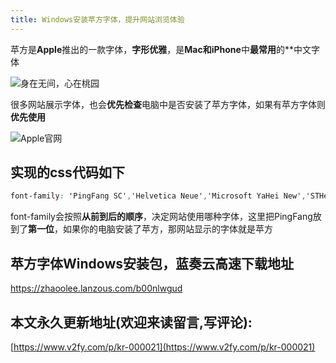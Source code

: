 ```yaml
---
title: Windows安装苹方字体，提升网站浏览体验
---
```



苹方是**Apple**推出的一款字体，**字形优雅**，是**Mac和iPhone**中**最常用**的**中文字体

![身在无间，心在桃园](https://www.v2fy.com/asset/0i/wujian.png)

很多网站展示字体，也会**优先检查**电脑中是否安装了苹方字体，如果有苹方字体则**优先使用**

![Apple官网](https://www.v2fy.com/asset/0i/pingfang.png)

## 实现的css代码如下

```css
font-family: 'PingFang SC','Helvetica Neue','Microsoft YaHei New','STHeiti Light',sans-serif
```

font-family会按照**从前到后的顺序**，决定网站使用哪种字体，这里把PingFang放到了**第一位**，如果你的电脑安装了苹方，那网站显示的字体就是苹方

## 苹方字体Windows安装包，蓝奏云高速下载地址

https://zhaoolee.lanzous.com/b00nlwgud





## 本文永久更新地址(欢迎来读留言,写评论):

[https://www.v2fy.com/p/kr-000021](https://www.v2fy.com/p/kr-000021)
